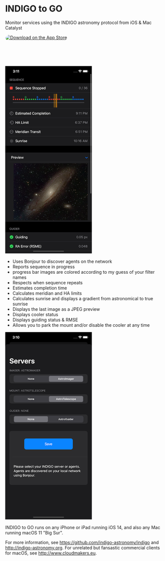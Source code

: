 # INDIGO to GO
Monitor services using the INDIGO astronomy protocol from iOS &amp; Mac Catalyst 

<a href="https://apps.apple.com/us/app/indigo-to-go/id1533616268?itsct=apps_box&amp;itscg=30200" style="display: inline-block; overflow: hidden; border-top-left-radius: 13px; border-top-right-radius: 13px; border-bottom-right-radius: 13px; border-bottom-left-radius: 13px; width: 250px; height: 83px;"><img src="https://tools.applemediaservices.com/api/badges/download-on-the-app-store/black/en-US?size=250x83&amp;releaseDate=1603238400&h=7cc02d1c7fb2179180dc59b2dcb1a331" alt="Download on the App Store" style="border-top-left-radius: 13px; border-top-right-radius: 13px; border-bottom-right-radius: 13px; border-bottom-left-radius: 13px; width: 250px; height: 83px;"></a>

![Main Screen](Documentation/screen-main.png)

* Uses Bonjour to discover agents on the network
* Reports sequence in progress
* progress bar images are colored according to my guess of your filter names
* Respects when sequence repeats
* Estimates completion time
* Calculates meridian and HA limits
* Calculates sunrise and displays a gradient from astronomical to true sunrise
* Displays the last image as a JPEG preview
* Displays cooler status
* Displays guiding status & RMSE
* Allows you to park the mount and/or disable the cooler at any time 

![Servers Screen](Documentation/screen-servers.png)

INDIGO to GO runs on any iPhone or iPad running iOS 14, and also any Mac running macOS 11 "Big Sur".

For more information, see https://github.com/indigo-astronomy/indigo and http://indigo-astronomy.org. For unrelated but fansastic commercial clients for macOS, see http://www.cloudmakers.eu.
